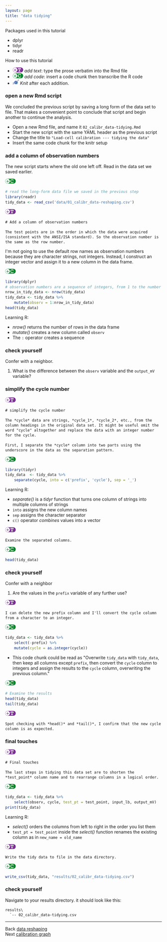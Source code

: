 ```yaml
---
layout: page
title: "data tidying"
---
```






Packages used in this tutorial  

- dplyr 
- tidyr 
- readr

How to use this tutorial 

- ![](../resources/images/text-icon.png)<!-- --> *add text*: type the prose verbatim into the Rmd file 
- ![](../resources/images/code-icon.png)<!-- --> *add code*: insert a code chunk then transcribe the R code 
- ![](../resources/images/knit-icon.png)<!-- --> *Knit* after each addition. 

### open a new Rmd script

We concluded the previous script by saving a long form of the data set to file. That makes a convenient point to conclude that script and begin another to continue the analysis. 

- Open a new Rmd file, and name it `02_calibr_data-tidying.Rmd`
- Start the new script with the same YAML header as the previous script
- Change the title to `"Load-cell calibration --- tidying the data"`
- Insert the same code chunk for the knitr setup 

### add a column of observation numbers

The new script starts where the old one left off. Read in the data set we saved earlier. 

![](../resources/images/code-icon.png)<!-- -->


```r
# read the long-form data file we saved in the previous step 
library(readr)
tidy_data <- read_csv('data/01_calibr_data-reshaping.csv')
```

![](../resources/images/text-icon.png)<!-- -->

    # Add a column of observation numbers

    The test points are in the order in which the data were acquired (consistent with the ANSI/ISA standard). So the observation number is the same as the row number. 

I'm not going to use the default row names as observation numbers because they are character strings, not integers. Instead, I construct an integer vector and assign it to a new column in the data frame. 

![](../resources/images/code-icon.png)<!-- -->


```r
library(dplyr)
# observation numbers are a sequence of integers, from 1 to the number of rows
nrow_in_tidy_data <- nrow(tidy_data)
tidy_data <- tidy_data %>%
	mutate(observ = 1:nrow_in_tidy_data)
head(tidy_data)
```

Learning R:

- *nrow()* returns the number of rows in the data frame
- *mutate()* creates a new column called `observ`  
- The `:` operator creates a sequence 

### check yourself

Confer with a neighbor.

1. What is the difference between the `observ` variable and the `output_mV` variable? 

### simplify the cycle number

![](../resources/images/text-icon.png)<!-- -->

    # simplify the cycle number

    The *cycle* data are strings, *cycle_1*, *cycle_2*, etc., from the column headings in the original data set. It might be useful omit the word "cycle" altogether and replace the data with an integer number for the cycle. 

    First, I separate the *cycle* column into two parts using the underscore in the data as the separation pattern. 

![](../resources/images/code-icon.png)<!-- -->


```r
library(tidyr)
tidy_data  <- tidy_data %>%
	separate(cycle, into = c('prefix', 'cycle'), sep = '_')
```

Learning R:

- *separate()* is a *tidyr* function that turns one column of strings into multiple columns of strings 
- `into` assigns the new column names
- `sep` assigns the character separator
- `c()` operator *combines* values into a vector

![](../resources/images/text-icon.png)<!-- -->

    Examine the separated columns.

![](../resources/images/code-icon.png)<!-- -->


```r
head(tidy_data)
```

### check yourself

Confer with a neighbor

1. Are the values in the `prefix` variable of any further use? 

![](../resources/images/text-icon.png)<!-- -->

    I can delete the new prefix column and I'll convert the cycle column from a character to an integer. 

![](../resources/images/code-icon.png)<!-- -->


```r
tidy_data <- tidy_data %>%
	select(-prefix) %>%
	mutate(cycle = as.integer(cycle))
```

- This code chunk could be read as "Overwrite `tidy_data` with `tidy_data`, then keep all columns except `prefix`, then convert the `cycle` column to integers and assign the results to the `cycle` column, overwriting the previous column."

![](../resources/images/code-icon.png)<!-- -->


```r
# Examine the results
head(tidy_data)
tail(tidy_data)
```

![](../resources/images/text-icon.png)<!-- -->

    Spot checking with *head()* and *tail()*, I confirm that the new cycle column is as expected. 

### final touches

![](../resources/images/text-icon.png)<!-- --> 

    # Final touches 
    
    The last steps in tidying this data set are to shorten the *test_point* column name and to rearrange columns in a logical order. 

![](../resources/images/code-icon.png)<!-- -->


```r
tidy_data <- tidy_data %>%
	select(observ, cycle, test_pt = test_point, input_lb, output_mV)
print(tidy_data)
```

Learning R:

- *select()* orders the columns from left to right in the order you list them
- `test_pt = test_point` inside the *select()* function renames the existing column as in `new_name = old_name`

![](../resources/images/text-icon.png)<!-- -->

    Write the tidy data to file in the data directory.

![](../resources/images/code-icon.png)<!-- -->


```r
write_csv(tidy_data, "results/02_calibr_data-tidying.csv")
```

### check yourself

Navigate to your results directory. it should look like this:

    results\
      `-- 02_calibr_data-tidying.csv
      
      
---
Back [data reshaping](109_data-reshaping.html)<br>
Next [calibration graph](111_calibration-graph.html)


